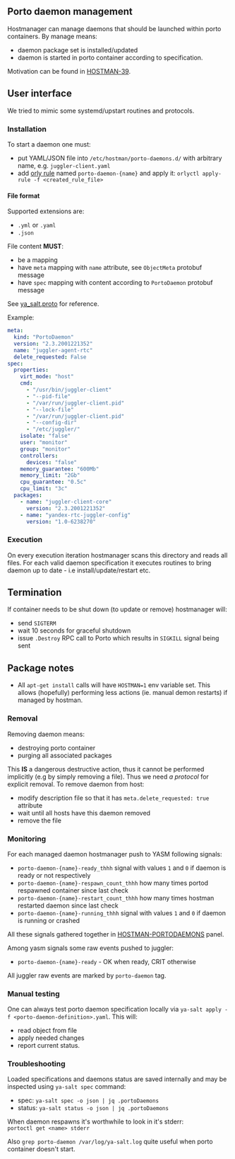 ## Porto daemon management

Hostmanager can manage daemons that should be launched within porto containers. By manage means:
  * daemon package set is installed/updated
  * daemon is started in porto container according to specification.

Motivation can be found in [HOSTMAN-39](https://st.yandex-team.ru/HOSTMAN-39).

## User interface
We tried to mimic some systemd/upstart routines and protocols.

### Installation
To start a daemon one must:
  * put YAML/JSON file into `/etc/hostman/porto-daemons.d/` with arbitrary name, e.g. `juggler-client.yaml`
  * add [orly rule](https://a.yandex-team.ru/arc/trunk/arcadia/infra/orly/rules)
    named `porto-daemon-{name}` and apply it: `orlyctl apply-rule -f <created_rule_file>`

#### File format
Supported extensions are:
  * `.yml` or `.yaml`
  * `.json`

File content **MUST**:
  * be a mapping
  * have `meta` mapping with `name` attribute, see `ObjectMeta` protobuf message
  * have `spec` mapping with content according to `PortoDaemon` protobuf message

See [ya\_salt.proto](../proto/ya_salt.proto) for reference.

Example:
```yaml
meta:
  kind: "PortoDaemon"
  version: "2.3.2001221352"
  name: "juggler-agent-rtc"
  delete_requested: False
spec:
  properties:
    virt_mode: "host"
    cmd:
      - "/usr/bin/juggler-client"
      - "--pid-file"
      - "/var/run/juggler-client.pid"
      - "--lock-file"
      - "/var/run/juggler-client.pid"
      - "--config-dir"
      - "/etc/juggler/"
    isolate: "false"
    user: "monitor"
    group: "monitor"
    controllers:
      devices: "false"
    memory_guarantee: "600Mb"
    memory_limit: "2Gb"
    cpu_guarantee: "0.5c"
    cpu_limit: "3c"
  packages:
    - name: "juggler-client-core"
      version: "2.3.2001221352"
    - name: "yandex-rtc-juggler-config"
      version: "1.0-6238270"
```
### Execution
On every execution iteration hostmanager scans this directory and reads all files. For each valid
daemon specification it executes routines to bring daemon up to date - i.e install/update/restart etc.

## Termination
If container needs to be shut down (to update or remove) hostmanager will:
  * send `SIGTERM`
  * wait 10 seconds for graceful shutdown
  * issue `.Destroy` RPC call to Porto which results in `SIGKILL` signal being sent


## Package notes
  * All `apt-get install` calls will have `HOSTMAN=1` env variable set.
  This allows (hopefully) performing less actions (ie. manual demon restarts) if managed by hostman. 
 
### Removal
Removing daemon means:
  * destroying porto container
  * purging all associated packages

This **IS** a dangerous destructive action, thus it cannot be performed implicitly (e.g by simply removing a file).
Thus we need *a protocol* for explicit removal. To remove daemon from host:
  * modify description file so that it has `meta.delete_requested: true` attribute
  * wait until all hosts have this daemon removed
  * remove the file

### Monitoring
For each managed daemon hostmanager push to YASM following signals:
  * `porto-daemon-{name}-ready_thhh` signal with values `1` and `0` if daemon is ready or not respectively
  * `porto-daemon-{name}-respawn_count_thhh` how many times portod respawned container since last check
  * `porto-daemon-{name}-restart_count_thhh` how many times hostman restarted daemon since last check
  * `porto-daemon-{name}-running_thhh` signal with values `1` and `0` if daemon is running or crashed

All these signals gathered together in [HOSTMAN-PORTODAEMONS](https://yasm.yandex-team.ru/template/panel/HOSTMAN-PORTODAEMONS)
panel.

Among yasm signals some raw events pushed to juggler:
  * `porto-daemon-{name}-ready` - OK when ready, CRIT otherwise

All juggler raw events are marked by `porto-daemon` tag.

### Manual testing
One can always test porto daemon specification locally via `ya-salt apply -f <porto-daemon-definition>.yaml`. This will:
  * read object from file
  * apply needed changes
  * report current status.

### Troubleshooting
Loaded specifications and daemons status are saved internally and may be
inspected using `ya-salt spec` command:
  * spec: `ya-salt spec -o json | jq .portoDaemons`
  * status: `ya-salt status -o json | jq .portoDaemons`

When daemon respawns it's worthwhile to look in it's stderr:  
`portoctl get <name> stderr`

Also `grep porto-daemon /var/log/ya-salt.log` quite useful when porto container
doesn't start.
